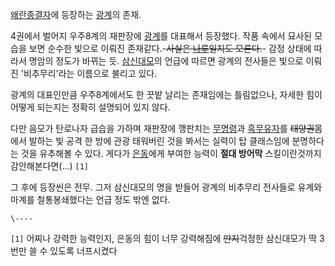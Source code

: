 [왜란종결자](%EC%99%9C%EB%9E%80%EC%A2%85%EA%B2%B0%EC%9E%90.md)에 등장하는
[광계](%EA%B4%91%EA%B3%84.md)의 존재.

4권에서 벌어지 우주8계의 재판장에 [광계](%EA%B4%91%EA%B3%84.md)를 대표해서 등장했다. 작품 속에서 묘사된 모습을
보면 순수한 빛으로 이뤄진 존재같다.-<del>사실은 [나루](%EB%82%98%EB%A3%A8.md)일지도 모른다.</del>\-
감정 상태에 따라서 명암의 정도가 바뀌는 듯. [삼신대모](%EC%82%BC%EC%8B%A0%EB%8C%80%EB%AA%A8.md)의
언급에 따르면 광계의 전사들은 빛으로 이뤄진 '비추무리'라는 이름으로 불리고 있다.

광계의 대표인만큼 우주8계에서도 한 끗밭 날리는 존재임에는 틀림없으나, 자세한 힘이 어떻게 되는지는 정확히 설명되어 있지 않다.  

다만 음모가 탄로나자 급습을 가하며 재판장에 깽판치는 [무명령](%EB%AC%B4%EB%AA%85%EB%A0%B9.md)과
[흑무유자](%ED%9D%91%EB%AC%B4%EC%9C%A0%EC%9E%90.md)를 <del>태양권</del>몸에서 발하는 빛 공격
한 방에 관광 태워버린 것을 봐서는 실력이 탑 클래스임에 분명하다는 것을 유추해볼 수 있다. 게다가
[은동](%EC%9D%80%EB%8F%99.md)에게 부여한 능력이 **절대 방어막** 스킬이란것까지 감안해본다면(...) `[1]`

그 후에 등장씬은 전무. 그저 삼신대모의 명을 받들어 광계의 비추무리 전사들로 유계와 마계를 철통봉쇄했다는 언급 정도 밖엔 없다.  

`\----`

`[1]` 어찌나 강력한 능력인지, 은동의 힘이 너무 강력해짐에 <del>딴지</del>걱정한 삼신대모가 딱 3번만 쓸 수 있도록 너프시켰다

